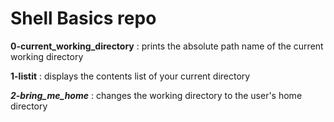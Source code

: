 # Shell Basics repo

**0-current_working_directory** : prints the absolute path name of the current working directory

**1-listit** : displays the contents list of your current directory

***2-bring_me_home*** : changes the working directory to the user's home directory
